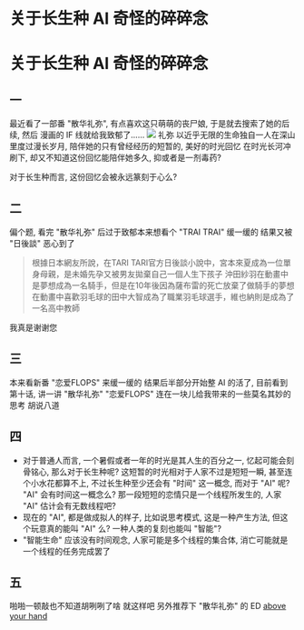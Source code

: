 # 关于长生种 AI 奇怪的碎碎念

# 关于长生种 AI 奇怪的碎碎念
## 一
最近看了一部番 "散华礼弥", 有点喜欢这只萌萌的丧尸娘, 于是就去搜索了她的后续, 然后 漫画的 IF 线就给我致郁了......
![](https://dig4.lwnlh.com/image/2022/12/29/22-1.jpg)
礼弥 以近乎无限的生命独自一人在深山里度过漫长岁月, 陪伴她的只有曾经经历的短暂的, 美好的时光回忆
在时光长河冲刷下, 却又不知道这份回忆能陪伴她多久, 抑或者是一剂毒药?

对于长生种而言, 这份回忆会被永远篆刻于心么?

## 二
偏个题, 看完 "散华礼弥" 后过于致郁本来想看个 "TRAI TRAI" 缓一缓的
结果又被 "日後談" 恶心到了
> 根據日本網友所說，在TARI TARI官方日後談小說中，宮本來夏成為一位單身母親，是未婚先孕又被男友拋棄自己一個人生下孩子
> 沖田紗羽在動畫中是夢想成為一名騎手，但是在10年後因為薩布雷的死亡放棄了做騎手的夢想
> 在動畫中喜歡羽毛球的田中大智成為了職業羽毛球選手，維也納則是成為了一名高中教師

我真是谢谢您

## 三 
本来看新番 "恋爱FLOPS" 来缓一缓的
结果后半部分开始整 AI 的活了, 目前看到第十话, 讲一讲 "散华礼弥" "恋爱FLOPS" 连在一块儿给我带来的一些莫名其妙的思考 胡说八道

## 四
- 对于普通人而言, 一个暑假或者一年的时光是其人生的百分之一, 忆起可能会刻骨铭心, 那么对于长生种呢? 这短暂的时光相对于人家不过是短短一瞬, 甚至连个小水花都算不上, 不过长生种至少还会有 "时间" 这一概念, 而对于 "AI" 呢? "AI" 会有时间这一概念么? 那一段短短的恋情只是一个线程所发生的, 人家 "AI" 估计会有无数线程吧?
- 现在的 "AI", 都是做成拟人的样子, 比如说思考模式, 这是一种产生方法, 但这个玩意真的能叫 "AI" 么? 一种人类的复刻也能叫 "智能"?
- "智能生命" 应该没有时间观念, 人家可能是多个线程的集合体, 消亡可能就是一个线程的任务完成罢了

## 五
啪啪一顿敲也不知道胡咧咧了啥
就这样吧
另外推荐下 "散华礼弥" 的 ED [above your hand](https://youtu.be/uZFRj4_1afM)
